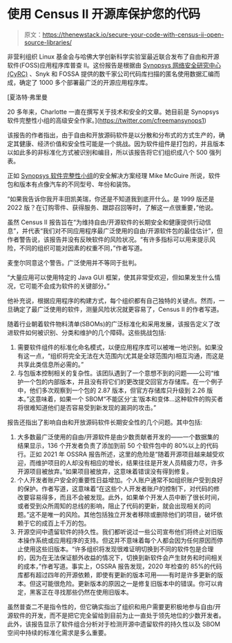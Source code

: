 # 使用 Census II 开源库保护您的代码

> 原文：<https://thenewstack.io/secure-your-code-with-census-ii-open-source-libraries/>

非营利组织 Linux 基金会与哈佛大学创新科学实验室最近联合发布了自由和开源软件(FOSS)应用程序库普查 II。这份报告是根据由 [Synopsys 网络安全研究中心(CyRC)](https://www.synopsys.com/software-integrity/cybersecurity-research-center.html?intcmp=sig-blog-foss) 、Snyk 和 FOSSA 提供的数千家公司代码库扫描的匿名使用数据汇编而成，确定了 1000 多个部署最广泛的开源应用程序库。

 [夏洛特·弗里曼

20 多年来，Charlotte 一直在撰写关于技术和安全的文章。她目前是 Synopsys 软件完整性小组的高级安全作家。](https://twitter.com/cfreemansynops1) 

该报告的作者指出，由于自由和开放源码软件是以分散和分布式的方式生产的，确定其健康、经济价值和安全性可能是一个挑战。因为软件组件是打包的，并且版本以如此多的非标准化方式被识别和编目，所以该报告将它们组织成八个 500 强列表。

正如 [Synopsys 软件完整性小组](https://www.synopsys.com/software-integrity.html)的安全解决方案经理 Mike McGuire 所说，软件包和版本有点像汽车的不同型号、年份和装饰。

“如果我告诉你我开丰田凯美瑞，你还是不知道我到底开什么。是 1999 版还是 2022 版？在订购零件、获得服务、跟踪召回等时，了解这一点很重要，”他说。

虽然 Census II 报告旨在“为维持自由/开源软件的长期安全和健康提供行动信息”，并代表“我们对不同应用程序最广泛使用的自由/开源软件包的最佳估计”，但作者警告说，该报告并没有反映软件的风险状况。“有许多指标可以用来提示风险，不同的组织可能对因素的权重不同，”作者写道。

麦奎尔同意这个警告。广泛使用并不等同于批判。

“大量应用可以使用特定的 Java GUI 框架，使其非常受欢迎，但如果发生什么情况，它可能不会成为软件的关键部分。”

他补充说，根据应用程序的构建方式，每个组织都有自己独特的关键点。然而，一旦确定了最广泛使用的软件，测量风险状况就更容易了，Census II 的作者写道。

随着行业朝着软件物料清单(SBOMs)的广泛标准化和采用发展，该报告定义了改进软件如何被识别、分类和维护的几个障碍。这些挑战包括:

1.  需要软件组件的标准化命名模式，以便应用程序库可以被唯一地识别。如果没有这一点，“组织将完全无法在大范围内(尤其是全球范围内)相互沟通，而这是共享此类信息所必需的。”
2.  与包版本控制相关的复杂性。该团队遇到了一个意想不到的问题——公司“维护一个包的内部版本，并且没有将它们的更改提交回官方存储库。在一个例子中，他们多次观察到一个包的 2.87 版本，但官方存储库只升级到 2.26 版本。”这意味着，如果一个 SBOM“不能区分‘主’版本和变体…这种软件的购买者将很难知道他们是否容易受到新发现的漏洞的攻击。”

报告还指出了影响自由和开放源码软件长期安全性的几个问题。其中包括:

1.  大多数最广泛使用的自由/开源软件是由少数贡献者开发的——一个数据集的结果显示，136 个开发者负责了添加到前 50 个软件包中的 80%以上的代码行。正如 2021 年 OSSRA 报告所述，这里的危险是“随着开源项目越来越受欢迎，而维护项目的人却没有相应的增长，结果往往是开发人员精疲力尽，许多开源项目被放弃。”如果项目被放弃，这意味着错误没有得到修复。
2.  个人开发者账户安全的重要性日益增加。个人账户通常不如组织账户受到良好的保护。作者写道，这意味着“在这些个人开发者账户的控制下，对代码的修改要容易得多，而且不会被发现。此外，如果单个开发人员中断了很长时间，或者受到众所周知的总线的影响，阻止了代码的更新，就会出现相关的问题。”这不是唯一的风险。其他包括独立开发者移除或删除他们的项目，破坏依赖于它的成百上千万的包。
3.  开源空间中遗留软件的持久性。我们都听说过一些公司宣布他们将终止对旧版本操作系统或应用程序的支持。但这并不意味着每个人都会因为任何原因而停止使用这些旧版本。“许多组织将发现很难证明切换到不同的软件包是合理的，因为在无法保证额外收益的情况下，切换到新软件会产生财务和时间相关的成本，”作者写道。事实上，OSSRA 报告发现，2020 年检查的 85%的代码库都有超过四年的开源依赖，即使有更新的版本可用——有时是许多更新的版本。但这可能很危险。更新版本的原因之一是修复旧版本中的错误。你可以肯定，黑客正在寻找那些仍然在使用旧版本。

虽然普查二不是指令性的，但它确实指出了组织和用户需要更积极地参与自由/开源软件的开发，而不是把它完全留给到目前为止一直处于领先地位的少数开发者。此外，该报告显示了软件组合分析对于检测开源中遗留软件的持久性以及 SBOM 空间中持续的标准化需求是多么重要。

<svg xmlns:xlink="http://www.w3.org/1999/xlink" viewBox="0 0 68 31" version="1.1"><title>Group</title> <desc>Created with Sketch.</desc></svg>